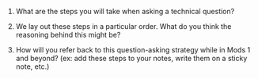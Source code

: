 1. What are the steps you will take when asking a technical question?


2. We lay out these steps in a particular order. What do you think the reasoning behind this might be?


3. How will you refer back to this question-asking strategy while in Mods 1 and beyond? (ex: add these steps to your notes, write them on a sticky note, etc.)
